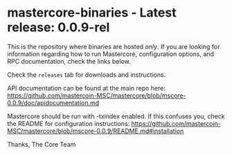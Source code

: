 mastercore-binaries - Latest release: 0.0.9-rel
===================

This is the repository where binaries are hosted *only*. If you are looking for information regarding how to run Mastercore, configuration options, and RPC documentation, check the links below.

Check the `releases` tab for downloads and instructions.

API documentation can be found at the main repo here:
https://github.com/mastercoin-MSC/mastercore/blob/mscore-0.0.9/doc/apidocumentation.md

Mastercore should be run with -txindex enabled. If this confuses you, check the README for configuration instructions:
https://github.com/mastercoin-MSC/mastercore/blob/mscore-0.0.9/README.md#installation

Thanks,
The Core Team

